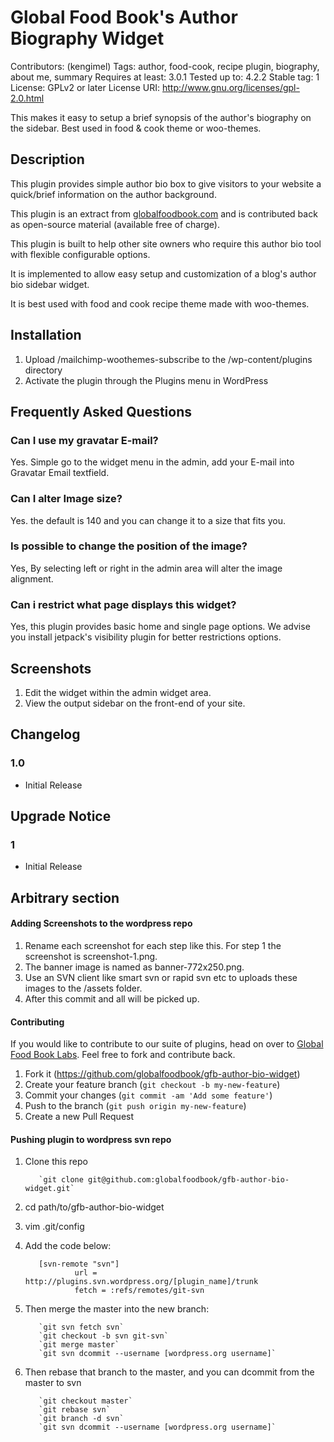 # Global Food Book's Author Biography Widget

Contributors: (kengimel)
Tags: author, food-cook, recipe plugin, biography, about me, summary
Requires at least: 3.0.1
Tested up to: 4.2.2
Stable tag: 1
License: GPLv2 or later
License URI: http://www.gnu.org/licenses/gpl-2.0.html

This makes it easy to setup a brief synopsis of the author's biography on the sidebar. Best used in food & cook theme or woo-themes.

## Description
This plugin provides simple author bio box to give visitors to your website a quick/brief information on the author background.

This plugin is an extract from [globalfoodbook.com](http://globalfoodbook.com) and is contributed back as open-source material (available free of charge).

This plugin is built to help other site owners who require this author bio tool with flexible configurable options.

It is implemented to allow easy setup and customization of a blog's author bio sidebar widget.

It is best used with food and cook recipe theme made with woo-themes.

## Installation

1. Upload /mailchimp-woothemes-subscribe to the /wp-content/plugins directory
2. Activate the plugin through the Plugins menu in WordPress

## Frequently Asked Questions

### Can I use my gravatar E-mail?

Yes. Simple go to the widget menu in the admin, add your E-mail into Gravatar Email textfield.

### Can I alter Image size?

Yes. the default is 140 and you can change it to a size that fits you.

### Is possible to change the position of the image?

 Yes, By selecting left or right in the admin area will alter the image alignment.

### Can i restrict what page displays this widget?

 Yes, this plugin provides basic home and single page options. We advise you install jetpack's visibility plugin for better restrictions options.

## Screenshots

1. Edit the widget within the admin widget area.
2. View the output sidebar on the front-end of your site.

## Changelog

### 1.0
* Initial Release

## Upgrade Notice

### 1
* Initial Release

## Arbitrary section

#### Adding Screenshots to the wordpress repo

1. Rename each screenshot for each step like this. For step 1 the screenshot is screenshot-1.png.
2. The banner image is named as banner-772x250.png.
3. Use an SVN client like smart svn or rapid svn etc to uploads these images to the /assets folder.
4. After this commit and all will be picked up.

#### Contributing

If you would like to contribute to our suite of plugins, head on over to [Global Food Book Labs](https://github.com/globalfoodbook). Feel free to fork and contribute back.

1. Fork it (https://github.com/globalfoodbook/gfb-author-bio-widget)
2. Create your feature branch (`git checkout -b my-new-feature`)
3. Commit your changes (`git commit -am 'Add some feature'`)
4. Push to the branch (`git push origin my-new-feature`)
5. Create a new Pull Request

#### Pushing plugin to wordpress svn repo

1. Clone this repo

          `git clone git@github.com:globalfoodbook/gfb-author-bio-widget.git`

2. cd path/to/gfb-author-bio-widget
3. vim .git/config
4. Add the code below:

          [svn-remote "svn"]
                  url = http://plugins.svn.wordpress.org/[plugin_name]/trunk
                  fetch = :refs/remotes/git-svn

5. Then merge the master into the new branch:

          `git svn fetch svn`
          `git checkout -b svn git-svn`
          `git merge master`
          `git svn dcommit --username [wordpress.org username]`

6. Then rebase that branch to the master, and you can dcommit from the master to svn

          `git checkout master`
          `git rebase svn`
          `git branch -d svn`
          `git svn dcommit --username [wordpress.org username]`
